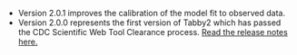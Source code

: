 
  - Version 2.0.1 improves the calibration of the model fit to observed data.
  - Version 2.0.0 represents the first version of Tabby2 which has passed the CDC Scientific Web Tool Clearance process. 
    [Read the release notes here.](https://github.com/PPML/tabby2/releases/tag/2.0.0)
